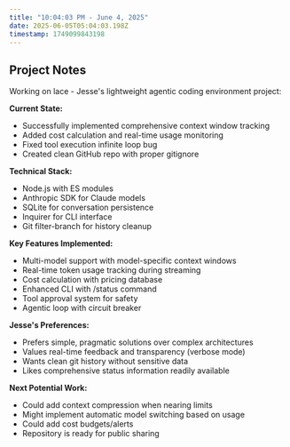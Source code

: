 ```yaml
---
title: "10:04:03 PM - June 4, 2025"
date: 2025-06-05T05:04:03.198Z
timestamp: 1749099843198
---
```


## Project Notes

Working on lace - Jesse's lightweight agentic coding environment project:

**Current State:**

- Successfully implemented comprehensive context window tracking
- Added cost calculation and real-time usage monitoring
- Fixed tool execution infinite loop bug
- Created clean GitHub repo with proper gitignore

**Technical Stack:**

- Node.js with ES modules
- Anthropic SDK for Claude models
- SQLite for conversation persistence
- Inquirer for CLI interface
- Git filter-branch for history cleanup

**Key Features Implemented:**

- Multi-model support with model-specific context windows
- Real-time token usage tracking during streaming
- Cost calculation with pricing database
- Enhanced CLI with /status command
- Tool approval system for safety
- Agentic loop with circuit breaker

**Jesse's Preferences:**

- Prefers simple, pragmatic solutions over complex architectures
- Values real-time feedback and transparency (verbose mode)
- Wants clean git history without sensitive data
- Likes comprehensive status information readily available

**Next Potential Work:**

- Could add context compression when nearing limits
- Might implement automatic model switching based on usage
- Could add cost budgets/alerts
- Repository is ready for public sharing

